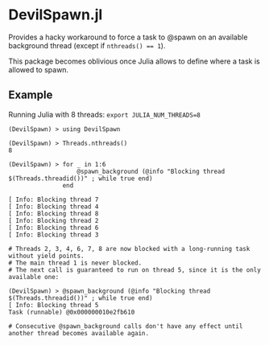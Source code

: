 # DevilSpawn.jl

Provides a hacky workaround to force a task to @spawn on an available background thread (except if `nthreads() == 1`).

This package becomes oblivious once Julia allows to define where a task is allowed to spawn.

## Example

Running Julia with 8 threads: `export JULIA_NUM_THREADS=8`

```
(DevilSpawn) > using DevilSpawn

(DevilSpawn) > Threads.nthreads()
8

(DevilSpawn) > for _ in 1:6
                   @spawn_background (@info "Blocking thread $(Threads.threadid())" ; while true end)
               end

[ Info: Blocking thread 7
[ Info: Blocking thread 4
[ Info: Blocking thread 8
[ Info: Blocking thread 2
[ Info: Blocking thread 6
[ Info: Blocking thread 3

# Threads 2, 3, 4, 6, 7, 8 are now blocked with a long-running task without yield points.
# The main thread 1 is never blocked.
# The next call is guaranteed to run on thread 5, since it is the only available one:

(DevilSpawn) > @spawn_background (@info "Blocking thread $(Threads.threadid())" ; while true end)
[ Info: Blocking thread 5
Task (runnable) @0x000000010e2fb610

# Consecutive @spawn_background calls don't have any effect until another thread becomes available again.
```
